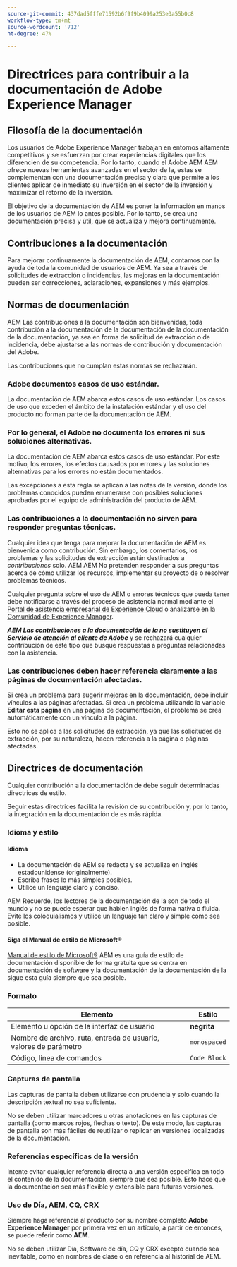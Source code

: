 ```yaml
---
source-git-commit: 437dad5fffe71592b6f9f9b4099a253e3a55b0c8
workflow-type: tm+mt
source-wordcount: '712'
ht-degree: 47%

---
```

# Directrices para contribuir a la documentación de Adobe Experience Manager

## Filosofía de la documentación

Los usuarios de Adobe Experience Manager trabajan en entornos altamente competitivos y se esfuerzan por crear experiencias digitales que los diferencien de su competencia. Por lo tanto, cuando el Adobe AEM AEM ofrece nuevas herramientas avanzadas en el sector de la, estas se complementan con una documentación precisa y clara que permite a los clientes aplicar de inmediato su inversión en el sector de la inversión y maximizar el retorno de la inversión.

El objetivo de la documentación de AEM es poner la información en manos de los usuarios de AEM lo antes posible. Por lo tanto, se crea una documentación precisa y útil, que se actualiza y mejora continuamente.

## Contribuciones a la documentación

Para mejorar continuamente la documentación de AEM, contamos con la ayuda de toda la comunidad de usuarios de AEM. Ya sea a través de solicitudes de extracción o incidencias, las mejoras en la documentación pueden ser correcciones, aclaraciones, expansiones y más ejemplos.

## Normas de documentación

AEM Las contribuciones a la documentación son bienvenidas, toda contribución a la documentación de la documentación de la documentación de la documentación, ya sea en forma de solicitud de extracción o de incidencia, debe ajustarse a las normas de contribución y documentación del Adobe.

Las contribuciones que no cumplan estas normas se rechazarán.

### Adobe documentos casos de uso estándar.

La documentación de AEM abarca estos casos de uso estándar. Los casos de uso que exceden el ámbito de la instalación estándar y el uso del producto no forman parte de la documentación de AEM.

### Por lo general, el Adobe no documenta los errores ni sus soluciones alternativas.

La documentación de AEM abarca estos casos de uso estándar. Por este motivo, los errores, los efectos causados por errores y las soluciones alternativas para los errores no están documentados.

Las excepciones a esta regla se aplican a las notas de la versión, donde los problemas conocidos pueden enumerarse con posibles soluciones aprobadas por el equipo de administración del producto de AEM.

### Las contribuciones a la documentación no sirven para responder preguntas técnicas.

Cualquier idea que tenga para mejorar la documentación de AEM es bienvenida como contribución. Sin embargo, los comentarios, los problemas y las solicitudes de extracción están destinados a *contribuciones* solo. AEM AEM No pretenden responder a sus preguntas acerca de cómo utilizar los recursos, implementar su proyecto de o resolver problemas técnicos.

Cualquier pregunta sobre el uso de AEM o errores técnicos que pueda tener debe notificarse a través del proceso de asistencia normal mediante el [Portal de asistencia empresarial de Experience Cloud](https://experienceleague.adobe.com/?support-solution=General&amp;lang=es#support) o analizarse en la [Comunidad de Experience Manager](https://experienceleaguecommunities.adobe.com/t5/adobe-experience-manager/ct-p/adobe-experience-manager-community).

***AEM Las contribuciones a la documentación de la no sustituyen al Servicio de atención al cliente de Adobe*** y se rechazará cualquier contribución de este tipo que busque respuestas a preguntas relacionadas con la asistencia.

### Las contribuciones deben hacer referencia claramente a las páginas de documentación afectadas.

Si crea un problema para sugerir mejoras en la documentación, debe incluir vínculos a las páginas afectadas. Si crea un problema utilizando la variable **Editar esta página** en una página de documentación, el problema se crea automáticamente con un vínculo a la página.

Esto no se aplica a las solicitudes de extracción, ya que las solicitudes de extracción, por su naturaleza, hacen referencia a la página o páginas afectadas.

## Directrices de documentación

Cualquier contribución a la documentación de debe seguir determinadas directrices de estilo.

Seguir estas directrices facilita la revisión de su contribución y, por lo tanto, la integración en la documentación de es más rápida.

### Idioma y estilo

#### Idioma

* La documentación de AEM se redacta y se actualiza en inglés estadounidense (originalmente).
* Escriba frases lo más simples posibles.
* Utilice un lenguaje claro y conciso.

AEM Recuerde, los lectores de la documentación de la son de todo el mundo y no se puede esperar que hablen inglés de forma nativa o fluida. Evite los coloquialismos y utilice un lenguaje tan claro y simple como sea posible.

#### Siga el Manual de estilo de Microsoft®

[Manual de estilo de Microsoft®](https://learn.microsoft.com/en-us/style-guide/welcome/) AEM es una guía de estilo de documentación disponible de forma gratuita que se centra en documentación de software y la documentación de la documentación de la sigue esta guía siempre que sea posible.

### Formato

| Elemento | Estilo |
|---|---|
| Elemento u opción de la interfaz de usuario | **negrita** |
| Nombre de archivo, ruta, entrada de usuario, valores de parámetro | `monospaced` |
| Código, línea de comandos | ```Code Block``` |

### Capturas de pantalla

Las capturas de pantalla deben utilizarse con prudencia y solo cuando la descripción textual no sea suficiente.

No se deben utilizar marcadores u otras anotaciones en las capturas de pantalla (como marcos rojos, flechas o texto). De este modo, las capturas de pantalla son más fáciles de reutilizar o replicar en versiones localizadas de la documentación.

### Referencias específicas de la versión

Intente evitar cualquier referencia directa a una versión específica en todo el contenido de la documentación, siempre que sea posible. Esto hace que la documentación sea más flexible y extensible para futuras versiones.

### Uso de Día, AEM, CQ, CRX

Siempre haga referencia al producto por su nombre completo **Adobe Experience Manager** por primera vez en un artículo, a partir de entonces, se puede referir como **AEM**.

No se deben utilizar Día, Software de día, CQ y CRX excepto cuando sea inevitable, como en nombres de clase o en referencia al historial de AEM.